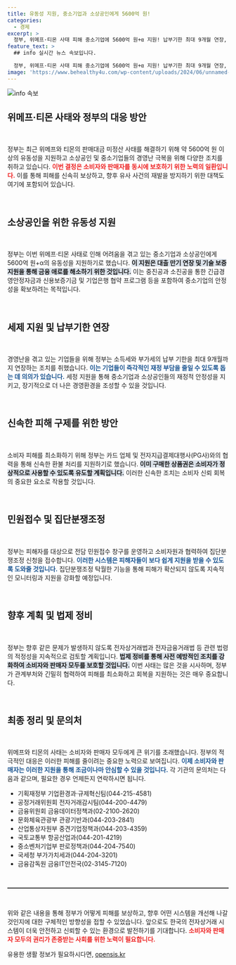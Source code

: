 ```yaml
---
title: 유동성 지원, 중소기업과 소상공인에게 5600억 원!
categories:
  - 경제
excerpt: >
  정부, 위메프·티몬 사태 피해 중소기업에 5600억 원+α 지원! 납부기한 최대 9개월 연장, 소상공인 긴급자금 투입으로 경영난 극복 촉진. 클릭하여 자세한 소식을 확인하세요!
feature_text: >
  ## info 실시간 뉴스 속보입니다.

  정부, 위메프·티몬 사태 피해 중소기업에 5600억 원+α 지원! 납부기한 최대 9개월 연장, 소상공인 긴급자금 투입으로 경영난 극복 촉진. 클릭하여 자세한 소식을 확인하세요!
image: 'https://www.behealthy4u.com/wp-content/uploads/2024/06/unnamed-file.png'
---
```


<p><img src="https://www.behealthy4u.com/wp-content/uploads/2024/06/unnamed-file.png" alt="info 속보" /></p>

<h2 data-ke-size="size26">위메프·티몬 사태와 정부의 대응 방안</h2>

<p data-ke-size="size16">&nbsp;</p>

<p>정부는 최근 위메프와 티몬의 판매대금 미정산 사태를 해결하기 위해 약 5600억 원 이상의 유동성을 지원하고 소상공인 및 중소기업들의 경영난 극복을 위해 다양한 조치를 취하고 있습니다. <b><span style="color: #ee2323;">이번 결정은 소비자와 판매자를 동시에 보호하기 위한 노력의 일환입니다.</span></b> 이를 통해 피해를 신속히 보상하고, 향후 유사 사건의 재발을 방지하기 위한 대책도 여기에 포함되어 있습니다. </p>

<p data-ke-size="size16">&nbsp;</p>

<h2 data-ke-size="size26">소상공인을 위한 유동성 지원</h2>

<p data-ke-size="size16">&nbsp;</p>

<p>정부는 이번 위메프·티몬 사태로 인해 어려움을 겪고 있는 중소기업과 소상공인에게 5600억 원+α의 유동성을 지원하기로 했습니다. <b><span style="background-color: #21538527;">이 지원은 대출 만기 연장 및 기술 보증 지원을 통해 금융 애로를 해소하기 위한 것입니다.</span></b> 이는 중진공과 소진공을 통한 긴급경영안정자금과 신용보증기금 및 기업은행 협약 프로그램 등을 포함하여 중소기업의 안정성을 확보하려는 목적입니다. </p>

<p data-ke-size="size16">&nbsp;</p>

<h2 data-ke-size="size26">세제 지원 및 납부기한 연장</h2>

<p data-ke-size="size16">&nbsp;</p>

<p>경영난을 겪고 있는 기업들을 위해 정부는 소득세와 부가세의 납부 기한을 최대 9개월까지 연장하는 조치를 취했습니다. <b><span style="color: #1a5490;">이는 기업들이 즉각적인 재정 부담을 줄일 수 있도록 돕는 데 의의가 있습니다.</span></b> 세정 지원을 통해 중소기업과 소상공인들의 재정적 안정성을 지키고, 장기적으로 더 나은 경영환경을 조성할 수 있을 것입니다. </p>

<p data-ke-size="size16">&nbsp;</p>

<h2 data-ke-size="size26">신속한 피해 구제를 위한 방안</h2>

<p data-ke-size="size16">&nbsp;</p>

<p>소비자 피해를 최소화하기 위해 정부는 카드 업체 및 전자지급결제대행사(PG사)와의 협력을 통해 신속한 환불 처리를 지원하기로 했습니다. <b><span style="background-color: #21538527;">이미 구매한 상품권은 소비자가 정상적으로 사용할 수 있도록 유도할 계획입니다.</span></b> 이러한 신속한 조치는 소비자 신뢰 회복의 중요한 요소로 작용할 것입니다. </p>

<p data-ke-size="size16">&nbsp;</p>

<h2 data-ke-size="size26">민원접수 및 집단분쟁조정</h2>

<p data-ke-size="size16">&nbsp;</p>

<p>정부는 피해자를 대상으로 전담 민원접수 창구를 운영하고 소비자원과 협력하여 집단분쟁조정 신청을 접수합니다. <b><span style="color: #1a5490;">이러한 시스템은 피해자들이 보다 쉽게 지원을 받을 수 있도록 도와줄 것입니다.</span></b> 집단분쟁조정 탁월한 기능을 통해 피해가 확산되지 않도록 지속적인 모니터링과 지원을 강화할 예정입니다. </p>

<p data-ke-size="size16">&nbsp;</p>

<h2 data-ke-size="size26">향후 계획 및 법제 정비</h2>

<p data-ke-size="size16">&nbsp;</p>

<p>정부는 향후 같은 문제가 발생하지 않도록 전자상거래법과 전자금융거래법 등 관련 법령의 적정성을 지속적으로 검토할 계획입니다. <b><span style="background-color: #21538527;">법제 정비를 통해 사전 예방적인 조치를 강화하여 소비자와 판매자 모두를 보호할 것입니다.</span></b> 이번 사태는 많은 것을 시사하며, 정부가 관계부처와 긴밀히 협력하여 피해를 최소화하고 회복을 지원하는 것은 매우 중요합니다. </p>

<p data-ke-size="size16">&nbsp;</p>

<h2 data-ke-size="size26">최종 정리 및 문의처</h2>

<p data-ke-size="size16">&nbsp;</p>

<p>위메프와 티몬의 사태는 소비자와 판매자 모두에게 큰 위기를 초래했습니다. 정부의 적극적인 대응은 이러한 피해를 줄이려는 중요한 노력으로 보여집니다. <b><span style="color: #1a5490;">이제 소비자와 판매자는 이러한 지원을 통해 조금이나마 안심할 수 있을 것입니다.</span></b> 각 기관의 문의처는 다음과 같으며, 필요한 경우 언제든지 연락하시면 됩니다. </p>

<ul>
    <li>기획재정부 기업환경과·규제혁신팀(044-215-4581)</li>
    <li>공정거래위원회 전자거래감시팀(044-200-4479)</li>
    <li>금융위원회 금융데이터정책과(02-2100-2620)</li>
    <li>문화체육관광부 관광기반과(044-203-2841)</li>
    <li>산업통상자원부 중견기업정책과(044-203-4359)</li>
    <li>국토교통부 항공산업과(044-201-4219)</li>
    <li>중소벤처기업부 판로정책과(044-204-7540)</li>
    <li>국세청 부가가치세과(044-204-3201)</li>
    <li>금융감독원 금융IT안전국(02-3145-7120)</li>
</ul>

<p data-ke-size="size16">&nbsp;</p>

<hr style="border-top: 1px solid #333"/>

<p data-ke-size="size16">&nbsp;</p>

<p>위와 같은 내용을 통해 정부가 어떻게 피해를 보상하고, 향후 어떤 시스템을 개선해 나갈 것인지에 대한 구체적인 방향성을 접할 수 있었습니다. 앞으로도 한국의 전자상거래 시스템이 더욱 안전하고 신뢰할 수 있는 환경으로 발전하기를 기대합니다. <b><span style="color: #ee2323;">소비자와 판매자 모두의 권리가 존중받는 사회를 위한 노력이 필요합니다.</span></b></p>
유용한 생활 정보가 필요하시다면, <a href="https://opensis.kr" rel="dofollow">opensis.kr</a>


